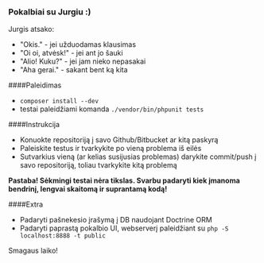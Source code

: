 ### Pokalbiai su Jurgiu :)


Jurgis atsako:
* "Okis." - jei užduodamas klausimas
* "Oi oi, atvėsk!" - jei ant jo šauki
* "Alio! Kuku?" - jei jam nieko nepasakai
* "Aha gerai." - sakant bent ką kita

####Paleidimas
* `composer install --dev`
* testai paleidžiami komanda `./vendor/bin/phpunit tests`

####Instrukcija

* Konuokte repositoriją į savo Github/Bitbucket ar kitą paskyrą
* Paleiskite testus ir tvarkykite po vieną problema iš eilės
* Sutvarkius vieną (ar kelias susijusias problemas) darykite commit/push į savo repositoriją, toliau tvarkykite kitą problemą

**Pastaba! Sėkmingi testai nėra tikslas. Svarbu padaryti kiek įmanoma bendrinį, lengvai skaitomą ir suprantamą kodą!**

####Extra

* Padaryti pašnekesio įrašymą į DB naudojant Doctrine ORM
* Padaryti paprastą pokalbio UI, webserverį paleidžiant su `php -S localhost:8888 -t public` 

Smagaus laiko!
